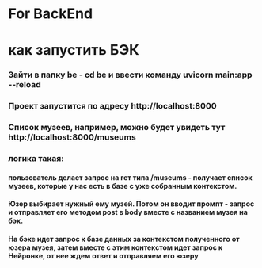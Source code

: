 # For BackEnd

# как запустить БЭК
### Зайти в папку be - cd be и ввести команду uvicorn main:app --reload
### Проект запустится по адресу http://localhost:8000
### Список музеев, например, можно будет увидеть тут http://localhost:8000/museums

### логика такая: 
#### пользователь делает запрос на гет типа /museums - получает список музеев, которые у нас есть в базе с уже собранным контекстом. 
#### Юзер выбирает нужный ему музей. Потом он вводит промпт - запрос и отправляет его методом post в body вместе с названием музея на бэк.
#### На бэке идет запрос к базе данных за контекстом полученного от юзера музея, затем вместе с этим контекстом идет запрос к Нейронке, от нее ждем ответ и отправляем его юзеру
